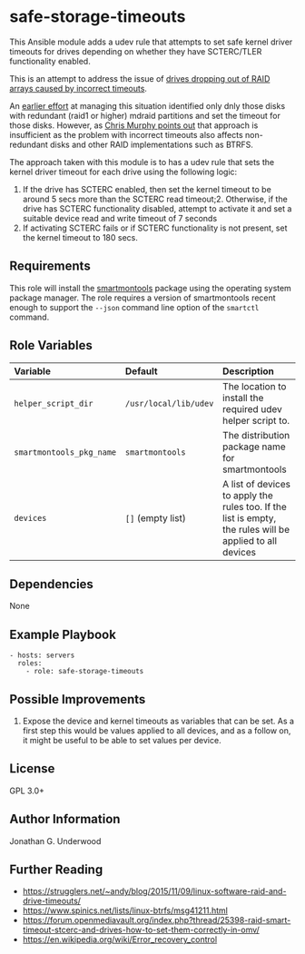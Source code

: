 safe-storage-timeouts
=====================

This Ansible module adds a udev rule that attempts to set safe kernel driver timeouts for drives depending on whether they have SCTERC/TLER functionality enabled.

This is an attempt to address the issue of [drives dropping out of RAID arrays caused by incorrect timeouts](https://strugglers.net/~andy/blog/2015/11/09/linux-software-raid-and-drive-timeouts/).

An [earlier effort](https://github.com/jonathanunderwood/mdraid-safe-timeouts) at managing this situation identified only dnly those disks with redundant (raid1 or higher) mdraid partitions and set the timeout for those disks. However, as [Chris Murphy points out](https://www.spinics.net/lists/raid/msg60784.html) that approach is insufficient as the problem with incorrect timeouts also affects non-redundant disks and other RAID implementations such as BTRFS.

The approach taken with this module is to has a udev rule that sets the kernel driver timeout for each drive using the following logic: 

1. If the drive has SCTERC enabled, then set the kernel timeout to be around 5 secs more than the SCTERC read timeout;2. Otherwise, if the drive has SCTERC functionality disabled, attempt to activate it and set a suitable device read and write timeout of 7 seconds
3. If activating SCTERC fails or if SCTERC functionality is not present, set the kernel timeout to 180 secs.


Requirements
------------

This role will install the [smartmontools](https://www.smartmontools.org/) package using the operating system package manager. The role requires a version of smartmontools recent enough to support the `--json` command line option of the `smartctl` command.


Role Variables
--------------

| Variable                 | Default               | Description                                                                                              |
| :--                      | :--                   | :--                                                                                                      |
| `helper_script_dir`      | `/usr/local/lib/udev` | The location to install the required udev helper script to.                                              |
| `smartmontools_pkg_name` | `smartmontools`       | The distribution package name for smartmontools                                                          |
| `devices`                | `[]` (empty list)     | A list of devices to apply the rules too. If the list is empty, the rules will be applied to all devices |


Dependencies
------------

None

Example Playbook
----------------

    - hosts: servers
      roles:
        - role: safe-storage-timeouts


Possible Improvements
---------------------

1. Expose the device and kernel timeouts as variables that can be set. As a first step this would be values applied to all devices, and as a follow on, it might be useful to be able to set values per device.

License
-------

GPL 3.0+

Author Information
------------------

Jonathan G. Underwood

Further Reading
---------------

- https://strugglers.net/~andy/blog/2015/11/09/linux-software-raid-and-drive-timeouts/
- https://www.spinics.net/lists/linux-btrfs/msg41211.html
- https://forum.openmediavault.org/index.php?thread/25398-raid-smart-timeout-stcerc-and-drives-how-to-set-them-correctly-in-omv/
- https://en.wikipedia.org/wiki/Error_recovery_control


